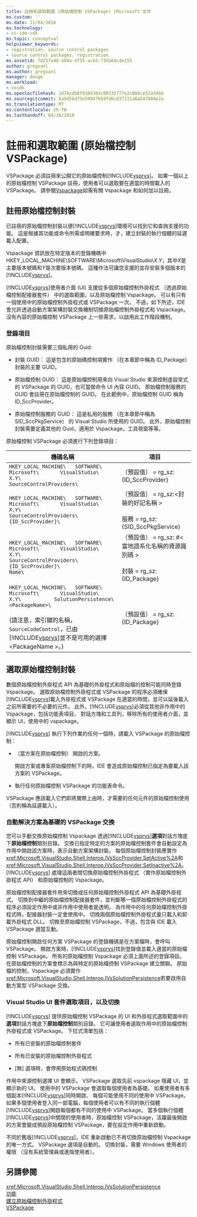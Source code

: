 ```yaml
---
title: 註冊和選取範圍 (原始檔控制 VSPackage) |Microsoft 文件
ms.custom: ''
ms.date: 11/04/2016
ms.technology:
- vs-ide-sdk
ms.topic: conceptual
helpviewer_keywords:
- registration, source control packages
- source control packages, registration
ms.assetid: 7d21fe48-489a-4f55-acb5-73da64c4e155
author: gregvanl
ms.author: gregvanl
manager: douge
ms.workload:
- vssdk
ms.openlocfilehash: 1d7bcdb8f930430ac00335777e2c088ce52a34bb
ms.sourcegitcommit: 6a9d5bd75e50947659fd6c837111a6a547884e2a
ms.translationtype: MT
ms.contentlocale: zh-TW
ms.lasthandoff: 04/16/2018
---
```

# <a name="registration-and-selection-source-control-vspackage"></a>註冊和選取範圍 (原始檔控制 VSPackage)
VSPackage 必須註冊來公開它的原始檔控制[!INCLUDE[vsprvs](../../code-quality/includes/vsprvs_md.md)]。 如果一個以上的原始檔控制 VSPackage 註冊，使用者可以選取要在適當的時間載入的 VSPackage。 請參閱[Vspackage](../../extensibility/internals/vspackages.md)如需有關 Vspackage 和如何加以註冊。  
  
## <a name="registering-a-source-control-package"></a>註冊原始檔控制封裝  
 已註冊的原始檔控制封裝以便[!INCLUDE[vsprvs](../../code-quality/includes/vsprvs_md.md)]環境可以找到它和查詢支援的功能。 這是根據其功能或命令所需或明確要求時，才，建立封裝的執行個體的延遲載入配置。  
  
 Vspackage 資訊放在特定版本的登錄機碼中 HKEY_LOCAL_MACHINE\SOFTWARE\Microsoft\VisualStudio\\*X.Y*，其中*X*是主要版本號碼和*Y*是次要版本號碼。 這種作法可讓您支援的並存安裝多個版本的[!INCLUDE[vsprvs](../../code-quality/includes/vsprvs_md.md)]。  
  
 [!INCLUDE[vsprvs](../../code-quality/includes/vsprvs_md.md)]使用者介面 (UI) 支援從多個原始檔控制外掛程式 （透過原始檔控制配接器套件） 中的選取範圍，以及原始檔控制 Vspackage。 可以有只有一個使用中的原始檔控制外掛程式或 VSPackage 一次。 不過，如下所述，IDE 會允許透過自動方案架構封裝交換機制切換原始檔控制外掛程式和 Vspackage。 沒有內容的原始檔控制 VSPackage 上一些需求，以啟用此工作階段機制。  
  
### <a name="registry-entries"></a>登錄項目  
 原始檔控制封裝需要三個私用的 Guid:  
  
-   封裝 GUID： 這是包含的原始碼控制項實作 （在本章節中稱為 ID_Package） 封裝的主要 GUID。  
  
-   原始檔控制 GUID： 這是原始檔控制用來向 Visual Studio 來源控制虛設常式的 VSPackage 的 GUID，也可當做命令 UI 內容 GUID。 原始檔控制服務的 GUID 會註冊在原始檔控制的 GUID。 在此範例中，原始檔控制 GUID 稱為 ID_SccProvider。  
  
-   原始檔控制服務的 GUID： 這是私用的服務 （在本章節中稱為 SID_SccPkgService） 的 Visual Studio 所使用的 GUID。 此外，原始檔控制封裝需要定義其他的 Guid，適用於 Vspackage，工具視窗等等。  
  
 原始檔控制 VSPackage 必須進行下列登錄項目：  
  
|機碼名稱|項目|  
|--------------|-------------|  
|`HKEY_LOCAL_MACHINE\   SOFTWARE\     Microsoft\       VisualStudio\         X.Y\           SourceControlProviders\`|（預設值） = rg_sz: {ID_SccProvider}|  
|`HKEY_LOCAL_MACHINE\   SOFTWARE\     Microsoft\       VisualStudio\         X.Y\           SourceControlProviders\             {ID_SccProvider}\`|（預設值） = rg_sz:\<封裝的好記名稱 ><br /><br /> 服務 = rg_sz: {SID_SccPkgService}|  
|`HKEY_LOCAL_MACHINE\   SOFTWARE\     Microsoft\       VisualStudio\         X.Y\           SourceControlProviders\             {ID_SccProvider}\               Name\`|（預設值） = rg_sz: #\<當地語系化名稱的資源識別碼 ><br /><br /> 封裝 = rg_sz: {ID_Package}|  
|`HKEY_LOCAL_MACHINE\   SOFTWARE\     Microsoft\       VisualStudio\         X.Y\           SolutionPersistence\             <PackageName>\`<br /><br /> (請注意，索引鍵的名稱， `SourceCodeControl`，已由[!INCLUDE[vsprvs](../../code-quality/includes/vsprvs_md.md)]並不是可用的選擇\<PackageName >。)|（預設值） = rg_sz: {ID_Package}|  
  
## <a name="selecting-a-source-control-package"></a>選取原始檔控制封裝  
 數個原始檔控制外掛程式 API 為基礎的外掛程式和原始檔的控制可能同時登錄 Vspackage。 選取原始檔控制外掛程式或 VSPackage 的程序必須確保[!INCLUDE[vsprvs](../../code-quality/includes/vsprvs_md.md)]載入外掛程式或 VSPackage 在適當的時間，並可以延後載入之前所需要的不必要的元件。 此外，[!INCLUDE[vsprvs](../../code-quality/includes/vsprvs_md.md)]必須從其他非作用中的 Vspackage，包括功能表項目、 對話方塊和工具列，移除所有的使用者介面，並顯示 UI，使用中的 vspackage。  
  
 [!INCLUDE[vsprvs](../../code-quality/includes/vsprvs_md.md)] 執行下列作業的任何一個時，請載入 VSPackage 的原始檔控制：  
  
-   （當方案在原始檔控制） 開啟的方案。  
  
     開啟方案或專案原始檔控制下的時，IDE 會造成原始檔控制已指定為要載入該方案的 VSPackage。  
  
-   執行任何原始檔控制 VSPackage 的功能表命令。  
  
 VSPackage 應該載入它們即將實際上由時，才需要的任何元件的原始檔控制使用 （否則稱為延遲載入）。  
  
### <a name="automatic-solution-based-vspackage-swapping"></a>自動解決方案為基礎的 VSPackage 交換  
 您可以手動交換原始檔控制 Vspackage 透過[!INCLUDE[vsprvs](../../code-quality/includes/vsprvs_md.md)]**選項**對話方塊底下**原始檔控制**類別目錄。 交換已指定特定的方案的原始檔控制套件會自動設定為 作用中開啟該方案時，表示自動方案架構封裝。 每個原始檔控制封裝應實作<xref:Microsoft.VisualStudio.Shell.Interop.IVsSccProvider.SetActive%2A>和<xref:Microsoft.VisualStudio.Shell.Interop.IVsSccProvider.SetInactive%2A>。 [!INCLUDE[vsprvs](../../code-quality/includes/vsprvs_md.md)] 處理這兩者間切換原始檔控制外掛程式 （實作原始檔控制外掛程式 API） 和原始檔控制的 Vspackage。  
  
 原始檔控制配接器套件用來切換成任何原始檔控制外掛程式 API 為基礎外掛程式。 切換到中繼的原始檔控制配接器套件，並判斷哪一個原始檔控制外掛程式的程序必須設定作用中或非作用中使用者是透明。 為作用中的任何原始檔控制外掛程式時，配接器封裝一定會使用中。 切換兩個原始檔控制外掛程式量只載入和卸載外掛程式 DLL。 切換至原始檔控制 VSPackage，不過，包含與 IDE 載入 VSPackage 適當互動。  
  
 原始檔控制開啟任何方案 VSPackage 的登錄機碼是在方案檔時，會呼叫 VSPackage。 開啟方案時，[!INCLUDE[vsprvs](../../code-quality/includes/vsprvs_md.md)]找到登錄值並載入適當的原始檔控制 VSPackage。 所有的原始檔控制 Vspackage 必須上面所述的登錄項目。 在原始檔控制的方案會標示為與特定的原始檔控制 VSPackage 建立關聯。 原始檔的控制，Vspackage 必須實作<xref:Microsoft.VisualStudio.Shell.Interop.IVsSolutionPersistence>若要啟用自動方案型 VSPackage 交換。  
  
### <a name="visual-studio-ui-for-package-selection-and-switching"></a>Visual Studio UI 套件選取項目，以及切換  
 [!INCLUDE[vsprvs](../../code-quality/includes/vsprvs_md.md)] 提供原始檔控制 VSPackage 的 UI 和外掛程式選取範圍中的**選項**對話方塊底下**原始檔控制**類別目錄。 它可讓使用者選取作用中的原始檔控制外掛程式或 VSPackage。 下拉式清單包括：  
  
-   所有已安裝的原始檔控制套件  
  
-   所有已安裝的原始檔控制外掛程式  
  
-   [無] 選項時，會停用原始程式碼控制  
  
 作用中來源控制選擇 UI 會顯示。 VSPackage 選取先前 vspackage 隱藏 UI，並顯示新的 UI。 使用中的 VSPackage 會選取每個使用者為基礎。 如果使用者有多個副本[!INCLUDE[vsprvs](../../code-quality/includes/vsprvs_md.md)]同時開啟、 每個可能使用不同的使用中 VSPackage。 如果多個使用者登入同一部電腦，每個使用者可以有不同的執行個體[!INCLUDE[vsprvs](../../code-quality/includes/vsprvs_md.md)]開啟每個都有不同的使用中 VSPackage。 當多個執行個體[!INCLUDE[vsprvs](../../code-quality/includes/vsprvs_md.md)]中關閉的使用者時，原始檔控制 VSPackage，活躍最後開啟的方案會變成預設原始檔控制 VSPackage，要在設定作用中重新啟動。  
  
 不同於舊版[!INCLUDE[vsprvs](../../code-quality/includes/vsprvs_md.md)]，IDE 重新啟動已不再切換原始檔控制 Vspackage 的唯一方式。 VSPackage 選項是自動的。 切換封裝，需要 Windows 使用者的權限 （沒有系統管理員或進階使用者）。  
  
## <a name="see-also"></a>另請參閱  
 <xref:Microsoft.VisualStudio.Shell.Interop.IVsSolutionPersistence>   
 [功能](../../extensibility/internals/source-control-vspackage-features.md)   
 [建立原始檔控制外掛程式](../../extensibility/internals/creating-a-source-control-plug-in.md)   
 [VSPackage](../../extensibility/internals/vspackages.md)